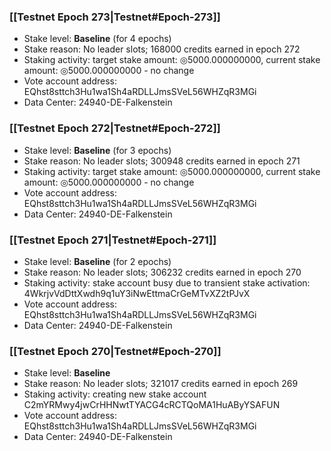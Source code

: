 ### [[Testnet Epoch 273|Testnet#Epoch-273]]
* Stake level: **Baseline** (for 4 epochs)
* Stake reason: No leader slots; 168000 credits earned in epoch 272
* Staking activity: target stake amount: ◎5000.000000000, current stake amount: ◎5000.000000000 - no change
* Vote account address: EQhst8sttch3Hu1wa1Sh4aRDLLJmsSVeL56WHZqR3MGi
* Data Center: 24940-DE-Falkenstein
### [[Testnet Epoch 272|Testnet#Epoch-272]]
* Stake level: **Baseline** (for 3 epochs)
* Stake reason: No leader slots; 300948 credits earned in epoch 271
* Staking activity: target stake amount: ◎5000.000000000, current stake amount: ◎5000.000000000 - no change
* Vote account address: EQhst8sttch3Hu1wa1Sh4aRDLLJmsSVeL56WHZqR3MGi
* Data Center: 24940-DE-Falkenstein
### [[Testnet Epoch 271|Testnet#Epoch-271]]
* Stake level: **Baseline** (for 2 epochs)
* Stake reason: No leader slots; 306232 credits earned in epoch 270
* Staking activity: stake account busy due to transient stake activation: 4WkrjvVdDttXwdh9q1uY3iNwEttmaCrGeMTvXZ2tPJvX
* Vote account address: EQhst8sttch3Hu1wa1Sh4aRDLLJmsSVeL56WHZqR3MGi
* Data Center: 24940-DE-Falkenstein
### [[Testnet Epoch 270|Testnet#Epoch-270]]
* Stake level: **Baseline**
* Stake reason: No leader slots; 321017 credits earned in epoch 269
* Staking activity: creating new stake account C2mYRMwy4jwCrHHNwtTYACG4cRCTQoMA1HuAByYSAFUN
* Vote account address: EQhst8sttch3Hu1wa1Sh4aRDLLJmsSVeL56WHZqR3MGi
* Data Center: 24940-DE-Falkenstein